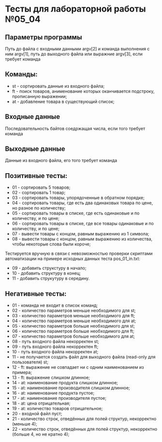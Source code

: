 # Тесты для лабораторной работы №05_04

## Параметры программы
Путь до файла с входными данными argv[2] и команда выполнения с ним argv[1],
путь до выходного файла или выражние argv[3], если требует команда

## Команды: 
- st - сортировать данные из входного файла;
- ft - поиск товаров, анименование которых оканчивается подстроку, прописанную  выражении;
- at - добавление товара в существующий список;

## Входные данные
Последовательность байтов соедржащая числа, если того требует команда

## Выходные данные
Данные из входного файла, его того требует команда

## Позитивные тесты:
- 01 - сортировать 5 товаров;
- 02 - сортировать 1 товар;
- 03 - сортировать товары, упорядоченные в обратном порядке;
- 04 - сортировать товары, где есть два одинаковых товара по цене, но разное по количеству;
- 05 - сортировать товары в списке, где есть одинаковые и по количеству, и по цене;
- 06 - сортировать товары в списке, где все товары одинаковые и по количеству, и по цене;
- 07 - вывести товары с концом, равным выражению из 1 символа;
- 08 - вывести товары с концом, равным выражению из количества, чтобы некоторые слова были короче;

Тестируется вручную в связи с невозможностью проверки скриптами автоматизации на примере исходных данных теста pos_01_in.txt:

- 09 - добавить струкстуру в начало;
- 10 - добавить структуру в конец;
- 11 - добавить струкутуру в середину.
## Негативные тесты:
- 01 - команда не входит в список команд;
- 02 - количество параметров меньше необходимого для st;
- 03 - количество параметров меньше необходимого для ft;
- 04 - количество параметров меньше необходимого для at;
- 05 - количество параметров больше необходимого для st;
- 06 - количество параметров больше необходимого для ft;
- 07 - количество параметров больше необходимого для at;
- 08 - путь входного файла некорректен st;
- 09 - путь входного файла некорректен ft;
- 10 - путь входного файла некорректен at;
- 11 - не получается создать файл для выходного файла (read-only для пользователя) st;
- 12 - ft: выражение не совпадает ни с одним наименованием из примера;
- 13 - ft: выражение слишком длинное;
- 14 - at: наименование продукта слишком длинное;
- 15 - at: наименование производителя слишком длинное;
- 16 - at: наименование продукта пустое;
- 17 - at: наименование производителя пустое;
- 18 - at: цена отрицательная;
- 19 - at: количество товаров отрицательное;
- 20 - входной файл пуст;
- 21 - количество строк, отведённых для полей структур, некорректно (меньше 4);
- 22 - количество строк, отведённых для полей структур, некорректно (больше 4, но не кратно 4);

